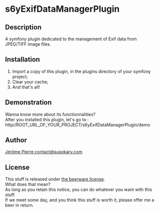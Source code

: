 # s6yExifDataManagerPlugin

## Description

A symfony plugin dedicated to the management of Exif data from JPEG/TIFF image files.

## Installation

1. Import a copy of this plugin, in the plugins directory of your symfony project;
2. Clear your cache;
3. And that's all!

## Demonstration

Wanna know more about its functionnalities?  
After you installed this plugin, let's go to : http//ROOT_URL_OF_YOUR_PROJECT/s6yExifDataManagerPlugin/demo  

## Author

[Jérôme Pierre <contact@susokary.com>](mailto:contact@susokary.com "Send an email to the author")

## License

This stuff is released under [the beerware license](http://en.wikipedia.org/wiki/Beerware "See its definition on Wikipedia").  
What does that mean?  
As long as you retain this notice, you can do whatever you want with this stuff.  
If we meet some day, and you think this stuff is worth it, please offer me a beer in return.  

